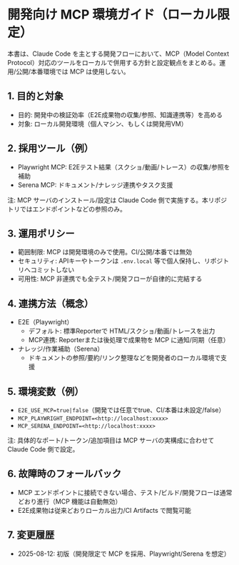 # 開発向け MCP 環境ガイド（ローカル限定）

本書は、Claude Code を主とする開発フローにおいて、MCP（Model Context Protocol）対応のツールをローカルで併用する方針と設定観点をまとめる。運用/公開/本番環境では MCP は使用しない。

## 1. 目的と対象
- 目的: 開発中の検証効率（E2E成果物の収集/参照、知識連携等）を高める
- 対象: ローカル開発環境（個人マシン、もしくは開発用VM）

## 2. 採用ツール（例）
- Playwright MCP: E2Eテスト結果（スクショ/動画/トレース）の収集/参照を補助
- Serena MCP: ドキュメント/ナレッジ連携やタスク支援

注: MCP サーバのインストール/設定は Claude Code 側で実施する。本リポジトリではエンドポイントなどの参照のみ。

## 3. 運用ポリシー
- 範囲制限: MCP は開発環境のみで使用。CI/公開/本番では無効
- セキュリティ: APIキーやトークンは `.env.local` 等で個人保持し、リポジトリへコミットしない
- 可用性: MCP 非連携でも全テスト/開発フローが自律的に完結する

## 4. 連携方法（概念）
- E2E（Playwright）
  - デフォルト: 標準Reporterで HTML/スクショ/動画/トレースを出力
  - MCP連携: Reporterまたは後処理で成果物を MCP に通知/同期（任意）
- ナレッジ/作業補助（Serena）
  - ドキュメントの参照/要約/リンク整理などを開発者のローカル環境で支援

## 5. 環境変数（例）
- `E2E_USE_MCP=true|false`（開発では任意でtrue、CI/本番は未設定/false）
- `MCP_PLAYWRIGHT_ENDPOINT=<http://localhost:xxxx>`
- `MCP_SERENA_ENDPOINT=<http://localhost:xxxx>`

注: 具体的なポート/トークン/追加項目は MCP サーバの実構成に合わせて Claude Code 側で設定。

## 6. 故障時のフォールバック
- MCP エンドポイントに接続できない場合、テスト/ビルド/開発フローは通常どおり進行（MCP 機能は自動無効）
- E2E成果物は従来どおりローカル出力/CI Artifacts で閲覧可能

## 7. 変更履歴
- 2025-08-12: 初版（開発限定で MCP を採用、Playwright/Serena を想定）
